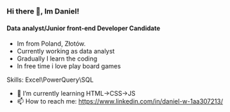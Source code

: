 ### Hi there 👋, Im Daniel!
#### Data analyst/Junior front-end Developer Candidate
- Im from Poland, Złotów.
- Currently working as data analyst
- Gradually I learn the coding
- In free time i love play board games


Skills: Excel\PowerQuery\SQL

- 🌱 I’m currently learning HTML->CSS->JS 
- 📫 How to reach me: https://www.linkedin.com/in/daniel-w-1aa307213/ 
